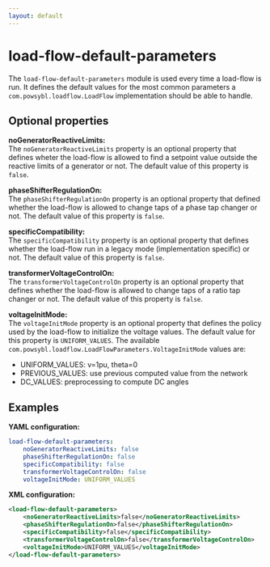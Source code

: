 ```yaml
---
layout: default
--- 
```


# load-flow-default-parameters
The `load-flow-default-parameters` module is used every time a load-flow is run. It defines the default values for the most common parameters a `com.powsybl.loadflow.LoadFlow` implementation should be able to handle. 

## Optional properties

**noGeneratorReactiveLimits:**  
The `noGeneratorReactiveLimits` property is an optional property that defines wheter the load-flow is allowed to find a setpoint value outside the reactive limits of a generator or not. The default value of this property is `false`.

**phaseShifterRegulationOn:**  
The `phaseShifterRegulationOn` property is an optional property that defined whether the load-flow is allowed to change taps of a phase tap changer or not. The default value of this property is `false`.

**specificCompatibility:**  
The `specificCompatibility` property is an optional property that defines whether the load-flow run in a legacy mode (implementation specific) or not. The default value of this property is `false`.

**transformerVoltageControlOn:**  
The `transformerVoltageControlOn` property is an optional property that defines whether the load-flow is allowed to change taps of a ratio tap changer or not. The default value of this property is `false`.

**voltageInitMode:**  
The `voltageInitMode` property is an optional property that defines the policy used by the load-flow to initialize the
voltage values. The default value for this property is `UNIFORM_VALUES`. The available `com.powsybl.loadflow.LoadFlowParameters.VoltageInitMode`
values are:
- UNIFORM_VALUES: v=1pu, theta=0
- PREVIOUS_VALUES: use previous computed value from the network
- DC_VALUES: preprocessing to compute DC angles

## Examples

**YAML configuration:**
```yaml
load-flow-default-parameters:
    noGeneratorReactiveLimits: false
    phaseShifterRegulationOn: false
    specificCompatibility: false
    transformerVoltageControlOn: false
    voltageInitMode: UNIFORM_VALUES
```

**XML configuration:**
```xml
<load-flow-default-parameters>
    <noGeneratorReactiveLimits>false</noGeneratorReactiveLimits>
    <phaseShifterRegulationOn>false</phaseShifterRegulationOn>
    <specificCompatibility>false</specificCompatibility>
    <transformerVoltageControlOn>false</transformerVoltageControlOn>
    <voltageInitMode>UNIFORM_VALUES</voltageInitMode>
</load-flow-default-parameters>
```
